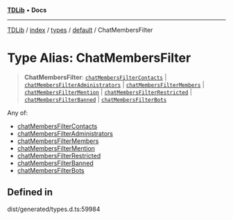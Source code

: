 [**TDLib**](../../../../../../README.md) • **Docs**

***

[TDLib](../../../../../../modules.md) / [index](../../../../../README.md) / [types](../../../README.md) / [default](../README.md) / ChatMembersFilter

# Type Alias: ChatMembersFilter

> **ChatMembersFilter**: [`chatMembersFilterContacts`](chatMembersFilterContacts.md) \| [`chatMembersFilterAdministrators`](chatMembersFilterAdministrators.md) \| [`chatMembersFilterMembers`](chatMembersFilterMembers.md) \| [`chatMembersFilterMention`](chatMembersFilterMention.md) \| [`chatMembersFilterRestricted`](chatMembersFilterRestricted.md) \| [`chatMembersFilterBanned`](chatMembersFilterBanned.md) \| [`chatMembersFilterBots`](chatMembersFilterBots.md)

Any of:
- [chatMembersFilterContacts](chatMembersFilterContacts.md)
- [chatMembersFilterAdministrators](chatMembersFilterAdministrators.md)
- [chatMembersFilterMembers](chatMembersFilterMembers.md)
- [chatMembersFilterMention](chatMembersFilterMention.md)
- [chatMembersFilterRestricted](chatMembersFilterRestricted.md)
- [chatMembersFilterBanned](chatMembersFilterBanned.md)
- [chatMembersFilterBots](chatMembersFilterBots.md)

## Defined in

dist/generated/types.d.ts:59984
